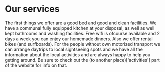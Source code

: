 # Our services

The first things we offer are a good bed and good and clean facilities. We have a communal fully equipped kitchen at your disposal, as well as well kept bathrooms and washing facilities. Free wifi is ofcourse available and 2 days a week you can enjoy our homemade dinners.
Also we offer rental bikes (and surfboards). 
For the people without own motorized transport we can arrange daytrips to local sightseeing spots and we have all the information about the local activities and are always happy to help you getting around. 
Be sure to check out the (to another place)['activities'] part of the website for info on that.
